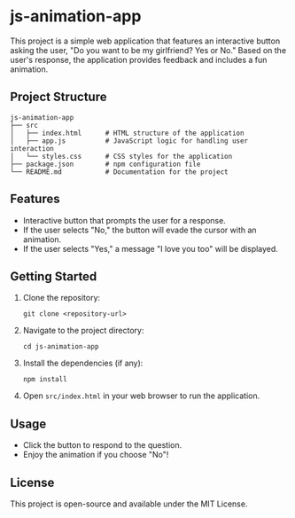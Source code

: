 # js-animation-app

This project is a simple web application that features an interactive button asking the user, "Do you want to be my girlfriend? Yes or No." Based on the user's response, the application provides feedback and includes a fun animation.

## Project Structure

```
js-animation-app
├── src
│   ├── index.html      # HTML structure of the application
│   ├── app.js          # JavaScript logic for handling user interaction
│   └── styles.css      # CSS styles for the application
├── package.json        # npm configuration file
└── README.md           # Documentation for the project
```

## Features

- Interactive button that prompts the user for a response.
- If the user selects "No," the button will evade the cursor with an animation.
- If the user selects "Yes," a message "I love you too" will be displayed.

## Getting Started

1. Clone the repository:
   ```
   git clone <repository-url>
   ```

2. Navigate to the project directory:
   ```
   cd js-animation-app
   ```

3. Install the dependencies (if any):
   ```
   npm install
   ```

4. Open `src/index.html` in your web browser to run the application.

## Usage

- Click the button to respond to the question.
- Enjoy the animation if you choose "No"!

## License

This project is open-source and available under the MIT License.
